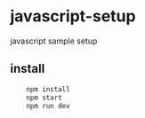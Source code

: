 # javascript-setup

javascript sample setup 

## install

``` javascript
    npm install
    npm start
    npm run dev
```
